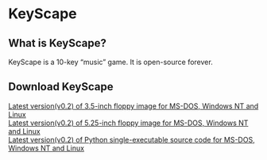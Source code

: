 # KeyScape
## What is KeyScape?
KeyScape is a 10-key “music” game. It is open-source forever.
## Download KeyScape
[Latest version(v0.2) of 3.5-inch floppy image for MS-DOS, Windows NT and Linux](https://github.com/cheny0y0/KeyScape/releases/download/v0.2/keyscape-v0.2-3.5-inch-flp.img)  
[Latest version(v0.2) of 5.25-inch floppy image for MS-DOS, Windows NT and Linux](https://github.com/cheny0y0/KeyScape/releases/download/v0.2/keyscape-v0.2-5.25-inch-flp.img)  
[Latest version(v0.2) of Python single-executable source code for MS-DOS, Windows NT and Linux](https://github.com/cheny0y0/KeyScape/releases/download/v0.2/keyscape-v0.2-exec.py)
